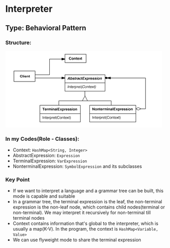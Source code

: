 # Interpreter

## Type: Behavioral Pattern

### Structure:
<img src="./interpreter.png"/>

### In my Codes(Role - Classes):
- Context: `HashMap<String, Integer>`
- AbstractExpression: `Expression`
- TerminalExpression: `VarExpression`
- NonterminalExpression: `SymbolExpression` and its subclasses

### Key Point
- If we want to interpret a language and a grammar tree can be built, this mode
 is capable and suitable
- In a grammar tree, the terminal expression is the leaf, the non-terminal expression 
 is the non-leaf node, which contains child nodes(terminal or non-terminal). We may 
 interpret it recursively for non-terminal till terminal nodes
- Context contains information that's global to the interpreter, which is usually a
 map(K-V). In the program, the context is `HashMap<Variable, Value>`
- We can use flyweight mode to share the terminal expression

